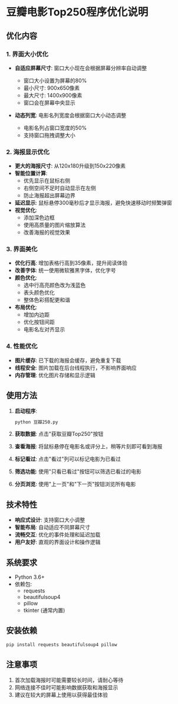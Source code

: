 # 豆瓣电影Top250程序优化说明

## 优化内容

### 1. 界面大小优化
- **自适应屏幕尺寸**: 窗口大小现在会根据屏幕分辨率自动调整
  - 窗口大小设置为屏幕的80%
  - 最小尺寸: 900x650像素
  - 最大尺寸: 1400x900像素
  - 窗口会在屏幕中央显示

- **动态列宽**: 电影名列宽度会根据窗口大小动态调整
  - 电影名列占窗口宽度的50%
  - 支持窗口拖拽调整大小

### 2. 海报显示优化
- **更大的海报尺寸**: 从120x180升级到150x220像素
- **智能位置计算**: 
  - 优先显示在鼠标右侧
  - 右侧空间不足时自动显示在左侧
  - 防止海报超出屏幕边界
- **延迟显示**: 鼠标悬停300毫秒后才显示海报，避免快速移动时频繁弹窗
- **视觉优化**: 
  - 添加深色边框
  - 使用高质量的图片缩放算法
  - 改善海报的视觉效果

### 3. 界面美化
- **优化行高**: 增加表格行高到35像素，提升阅读体验
- **改善字体**: 统一使用微软雅黑字体，优化字号
- **颜色优化**: 
  - 选中行高亮颜色改为浅蓝色
  - 表头颜色优化
  - 整体色彩搭配更和谐
- **布局优化**: 
  - 增加内边距
  - 优化按钮间距
  - 电影名左对齐显示

### 4. 性能优化
- **图片缓存**: 已下载的海报会缓存，避免重复下载
- **线程安全**: 图片加载在后台线程执行，不影响界面响应
- **内存管理**: 优化图片存储和显示逻辑

## 使用方法

1. **启动程序**:
   ```bash
   python 豆瓣250.py
   ```

2. **获取数据**: 点击"获取豆瓣Top250"按钮

3. **查看海报**: 将鼠标悬停在电影名或评分上，稍等片刻即可看到海报

4. **标记看过**: 点击"看过"列可以标记电影为已看过

5. **筛选功能**: 使用"只看已看过"按钮可以筛选已看过的电影

6. **分页浏览**: 使用"上一页"和"下一页"按钮浏览所有电影

## 技术特性

- **响应式设计**: 支持窗口大小调整
- **智能布局**: 自动适应不同屏幕尺寸
- **流畅交互**: 优化的事件处理和延迟加载
- **用户友好**: 直观的界面设计和操作逻辑

## 系统要求

- Python 3.6+
- 依赖包:
  - requests
  - beautifulsoup4
  - pillow
  - tkinter (通常内置)

## 安装依赖

```bash
pip install requests beautifulsoup4 pillow
```

## 注意事项

1. 首次加载海报时可能需要较长时间，请耐心等待
2. 网络连接不佳时可能影响数据获取和海报显示
3. 建议在较大的屏幕上使用以获得最佳体验
